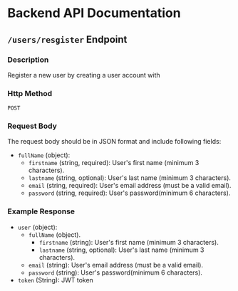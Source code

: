 # Backend API Documentation

## `/users/resgister` Endpoint

### Description

Register a new user by creating a user account with

### Http Method

`POST`


### Request Body

The request body should be in JSON format and include following fields:

- `fullName` (object):
    - `firstname` (string, required): User's first name (minimum 3 characters).
    - `lastname` (string, optional): User's last name (minimum 3 characters).
    - `email` (string, required): User's email address (must be a valid email).
    - `password` (string, required): User's password(minimum 6 characters).

### Example Response

- `user` (object):
    - `fullName` (object).
         - `firstname` (string): User's first name (minimum 3 characters).
        - `lastname` (string, optional): User's last name (minimum 3 characters).
    - `email` (string): User's email address (must be a valid email).
    - `password` (string): User's password(minimum 6 characters).
- `token` (String): JWT token

